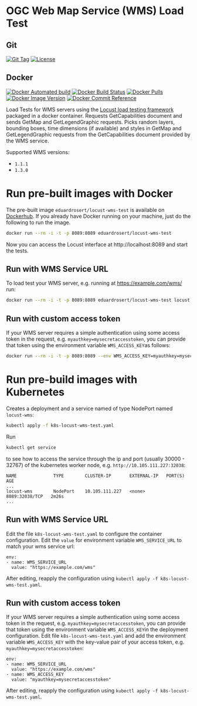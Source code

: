 # OGC Web Map Service (WMS) Load Test
## Git
[![Git Tag](https://img.shields.io/github/v/tag/eduardrosert/locust-wms-load-test)](https://github.com/eduardrosert/locust-wms-load-test/releases)
[![License](https://img.shields.io/github/license/eduardrosert/locust-wms-load-test)](https://github.com/eduardrosert/locust-wms-load-test)
## Docker
[![Docker Automated build](https://img.shields.io/docker/cloud/automated/eduardrosert/locust-wms-test.svg)](https://hub.docker.com/r/eduardrosert/locust-wms-test)
[![Docker Build Status](https://img.shields.io/docker/cloud/build/eduardrosert/locust-wms-test.svg)](https://hub.docker.com/r/eduardrosert/locust-wms-test)
[![Docker Pulls](https://img.shields.io/docker/pulls/eduardrosert/locust-wms-test)](https://hub.docker.com/r/eduardrosert/locust-wms-test)
[![Docker Image Version](https://images.microbadger.com/badges/version/eduardrosert/locust-wms-test.svg)](https://microbadger.com/images/eduardrosert/locust-wms-test "Get your own version badge on microbadger.com")
[![Docker Commit Reference](https://images.microbadger.com/badges/commit/eduardrosert/locust-wms-test.svg)](https://microbadger.com/images/eduardrosert/locust-wms-test "Get your own commit badge on microbadger.com")


Load Tests for WMS servers using the [Locust load testing framework](https://locust.io) packaged in a docker container.
Requests GetCapabilities document and sends GetMap and GetLegendGraphic requests. Picks random layers, bounding boxes, time dimensions (if available) and styles in GetMap and GetLegendGraphic requests from the GetCapabilities document provided by the WMS service.

Supported WMS versions:
 - ``1.1.1``
 - ``1.3.0``

# Run pre-built images with Docker
The pre-built image ``eduardrosert/locust-wms-test`` is available on [Dockerhub](https://hub.docker.com/r/eduardrosert/locust-wms-test). If you already have Docker running on your machine, just do the following to run the image.

```bash
docker run --rm -i -t -p 8089:8089 eduardrosert/locust-wms-test
```
Now you can access the Locust interface at http://localhost:8089 and start the tests.

## Run with WMS Service URL
To load test your WMS server, e.g. running at https://example.com/wms/ run:
```bash
docker run --rm -i -t -p 8089:8089 eduardrosert/locust-wms-test locust -f /app/wms-load-test/locustfile.py --host=https://example.com/wms
```

## Run with custom access token
If your WMS server requires a simple authentication using some access token in the request, e.g. ``myauthkey=mysecretaccesstoken``, you can provide that token using the environment variable ``WMS_ACCESS_KEY``as follows:
```bash
docker run --rm -i -t -p 8089:8089 --env WMS_ACCESS_KEY=myauthkey=mysecretaccesstoken eduardrosert/locust-wms-test locust -f /app/wms-load-test/locustfile.py --host=https://example.com/wms
```

# Run pre-build images with Kubernetes
Creates a deployment and a service named of type NodePort named ``locust-wms``:
```bash
kubectl apply -f k8s-locust-wms-test.yaml
```

Run
```bash
kubectl get service
```
to see how to access the service through the ip and port (usually 30000 - 32767) of the kubernetes worker node, e.g. ``http://10.105.111.227:32038``:
```
NAME              TYPE        CLUSTER-IP       EXTERNAL-IP   PORT(S)          AGE
...
locust-wms        NodePort    10.105.111.227   <none>        8089:32038/TCP   2m26s
...
```

## Run with WMS Service URL
Edit the file ``k8s-locust-wms-test.yaml`` to configure the container configuration. Edit the ``value`` for environment variable ``WMS_SERVICE_URL`` to match your wms service url:
```
env:
- name: WMS_SERVICE_URL
  value: "https://example.com/wms"
```
After editing, reapply the configuration using ``kubectl apply -f k8s-locust-wms-test.yaml``.

## Run with custom access token
If your WMS server requires a simple authentication using some access token in the request, e.g. ``myauthkey=mysecretaccesstoken``, you can provide that token using the environment variable ``WMS_ACCESS_KEY``in the deployment configuration. Edit file ``k8s-locust-wms-test.yaml`` and add the environment variable ``WMS_ACCESS_KEY`` with the key-value pair of your access token, e.g. ``myauthkey=mysecretaccesstoken``:
```
env:
- name: WMS_SERVICE_URL
  value: "https://example.com/wms"
- name: WMS_ACCESS_KEY
  value: "myauthkey=mysecretaccesstoken"
```
After editing, reapply the configuration using ``kubectl apply -f k8s-locust-wms-test.yaml``.
